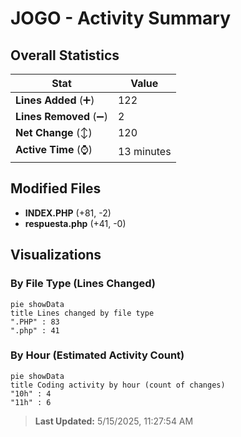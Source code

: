 # JOGO - Activity Summary 

## Overall Statistics

| Stat                   | Value                                                             |
| ---------------------- | ----------------------------------------------------------------- |
| **Lines Added** (➕)   | 122                                          |
| **Lines Removed** (➖) | 2                                        |
| **Net Change** (↕)    | 120                |
| **Active Time** (⌚)   | 13 minutes |


## Modified Files
- **INDEX.PHP** (+81, -2)
- **respuesta.php** (+41, -0)

## Visualizations

### By File Type (Lines Changed)

```mermaid
pie showData
title Lines changed by file type
".PHP" : 83
".php" : 41
```

### By Hour (Estimated Activity Count)

```mermaid
pie showData
title Coding activity by hour (count of changes)
"10h" : 4
"11h" : 6
```


> **Last Updated:** 5/15/2025, 11:27:54 AM